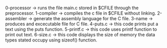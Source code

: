 0-processor -> runs the file main.c stored in $CFILE through the preprocessor.
1-compiler -> compiles the c file in $CFILE without linking.
2-assembler -> generate the assembly language for the C file.
3-name -> produces and excecutable file for C file.
4-puts.c -> this code  prints put a text using the puts function.
5-printf.c -> this code uses printf function to print out text.
6-size.c -> this code displays the size of memory the data types stated occupy using sizeof() function.
